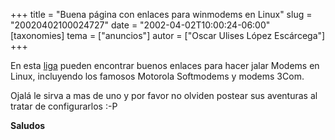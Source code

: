 +++
title = "Buena página con enlaces para winmodems en Linux"
slug = "20020402100024727"
date = "2002-04-02T10:00:24-06:00"
[taxonomies]
tema = ["anuncios"]
autor = ["Oscar Ulises López Escárcega"]
+++

En esta [liga](http://www.modemclub.com.br/linux/linuxdownloads00.html)
pueden encontrar buenos enlaces para hacer jalar Modems en Linux,
incluyendo los famosos Motorola Softmodems y modems 3Com.

Ojalá le sirva a mas de uno y por favor no olviden postear sus aventuras
al tratar de configurarlos :-P

**Saludos**
